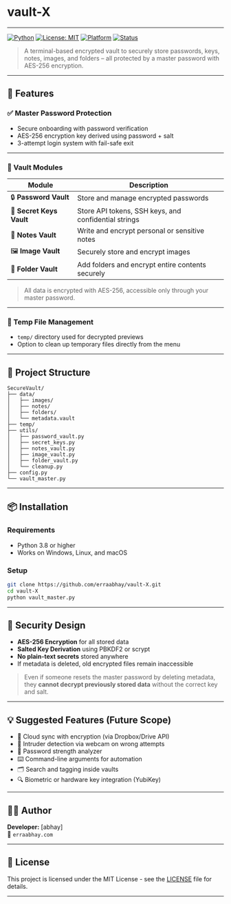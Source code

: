 # vault-X
---

[![Python](https://img.shields.io/badge/Python-3.8+-blue.svg)](https://www.python.org/)
[![License: MIT](https://img.shields.io/badge/License-MIT-green.svg)](LICENSE)
[![Platform](https://img.shields.io/badge/platform-Terminal-lightgrey.svg)]()
[![Status](https://img.shields.io/badge/status-Active-brightgreen.svg)]()

> A terminal-based encrypted vault to securely store passwords, keys, notes, images, and folders – all protected by a master password with AES-256 encryption.

---

## 🚀 Features

### ✅ Master Password Protection
- Secure onboarding with password verification
- AES-256 encryption key derived using password + salt
- 3-attempt login system with fail-safe exit

---

### 🔐 Vault Modules

| Module        | Description |
|---------------|-------------|
| 🔒 **Password Vault**     | Store and manage encrypted passwords |
| 🔑 **Secret Keys Vault**  | Store API tokens, SSH keys, and confidential strings |
| 📝 **Notes Vault**        | Write and encrypt personal or sensitive notes |
| 🖼️ **Image Vault**        | Securely store and encrypt images |
| 📁 **Folder Vault**       | Add folders and encrypt entire contents securely |

> All data is encrypted with AES-256, accessible only through your master password.

---

### 🧼 Temp File Management
- `temp/` directory used for decrypted previews
- Option to clean up temporary files directly from the menu

---

## 🧱 Project Structure

```
SecureVault/
├── data/
│   ├── images/
│   ├── notes/
│   ├── folders/
│   └── metadata.vault
├── temp/
├── utils/
│   ├── password_vault.py
│   ├── secret_keys.py
│   ├── notes_vault.py
│   ├── image_vault.py
│   ├── folder_vault.py
│   └── cleanup.py
├── config.py
└── vault_master.py
```

---

## 📦 Installation

### Requirements
- Python 3.8 or higher
- Works on Windows, Linux, and macOS

### Setup

```bash
git clone https://github.com/erraabhay/vault-X.git
cd vault-X
python vault_master.py
```

---

## 🔐 Security Design

- **AES-256 Encryption** for all stored data
- **Salted Key Derivation** using PBKDF2 or scrypt
- **No plain-text secrets** stored anywhere
- If metadata is deleted, old encrypted files remain inaccessible

> Even if someone resets the master password by deleting metadata, they **cannot decrypt previously stored data** without the correct key and salt.

---

## 💡 Suggested Features (Future Scope)

- 🔄 Cloud sync with encryption (via Dropbox/Drive API)
- 📸 Intruder detection via webcam on wrong attempts
- 🧠 Password strength analyzer
- ⌨️ Command-line arguments for automation
- 🗂️ Search and tagging inside vaults
- 🔍 Biometric or hardware key integration (YubiKey)

---

## 🧑‍💻 Author

**Developer:** [abhay]  
📧 `erraabhay.com`

---

## 📄 License

This project is licensed under the MIT License - see the [LICENSE](LICENSE) file for details.

---
